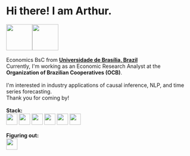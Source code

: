 # Hi there! I am Arthur. 
<img src="https://i.imgur.com/fOaksfi.gif" height="70"/><img src="https://i.imgur.com/fOaksfi.gif" height="70"/> </br></br>
Economics BsC from [**Universidade de Brasília, Brazil**](https://www.unb.br/)</br>
Currently, I'm working as an Economic Research Analyst at the **Organization of Brazilian Cooperatives (OCB)**.</br></br>
I'm interested in industry applications of causal inference, NLP, and time series forecasting.</br>
Thank you for coming by!
<br><br>
**Stack:** <br>
<img src="https://cdn.jsdelivr.net/gh/devicons/devicon/icons/python/python-original.svg" height = "30"/>
<img src="https://cdn.jsdelivr.net/gh/devicons/devicon/icons/r/r-original.svg" height = "30"/>
<img src="https://cdn.jsdelivr.net/gh/devicons/devicon/icons/julia/julia-original.svg" height = "30"/>
<img src="https://www.svgrepo.com/show/374098/stata.svg" height = "30"/>
<img src="https://cdn.jsdelivr.net/gh/devicons/devicon/icons/postgresql/postgresql-plain.svg" height = "30"/>
<img src="https://cdn.jsdelivr.net/gh/devicons/devicon/icons/git/git-original.svg" height = "30"/>
<br><br>
**Figuring out:** <br>
<img src="https://cdn.jsdelivr.net/gh/devicons/devicon/icons/go/go-original.svg" height = "30"/>

          
